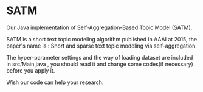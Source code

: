 # SATM
Our Java implementation of Self-Aggregation-Based Topic Model (SATM).

SATM is a short text topic modeling algorithm published in AAAI at 2015, the paper's name is : Short and sparse text topic modeling via self-aggregation.

The hyper-parameter settings and the way of loading dataset are included in src/Main.java , you should read it and change some codes(if necessary) before you apply it.

Wish our code can help your research.
